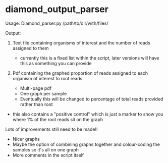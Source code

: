 # diamond_output_parser

Usage: Diamond_parser.py /path/to/dir/with/files/

Output:
1) Text file containing organisms of interest and the number of reads assigned to them
	- currently this is a fixed list within the script, later versions will have this as something you can provide

2) Pdf containing the graphed proportion of reads assigned to each organism of interest to root reads
	- Multi-page pdf
	- One graph per sample
	- Eventually this will be changed to percentage of total reads provided rather than root

- this also contains a "positive control" which is just a marker to show you where 1% of the root reads sit on the graph

Lots of improvements still need to be made!!
- Nicer graphs
- Maybe the option of combining graphs together and colour-coding the samples so it's all on one graph
- More comments in the script itself